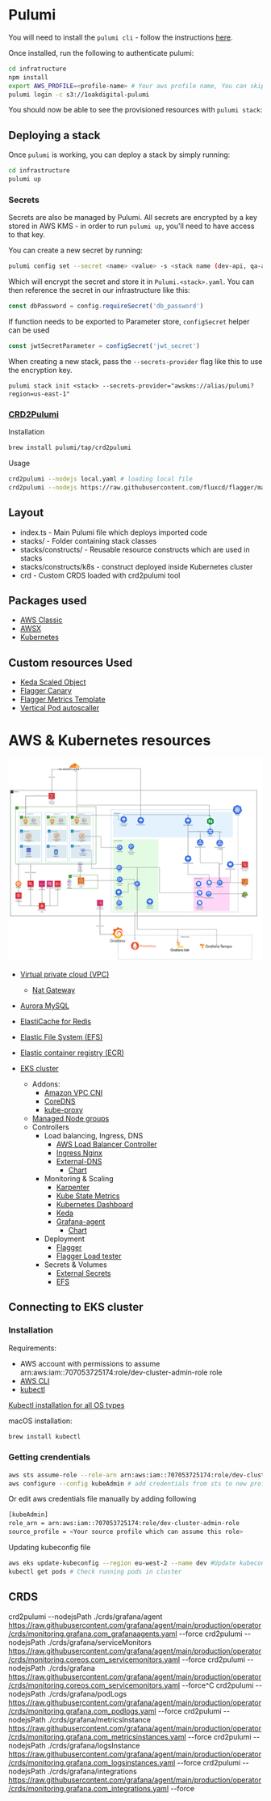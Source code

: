 # Pulumi

You will need to install the `pulumi cli` - follow the
instructions [here](https://www.pulumi.com/docs/get-started/install/).

Once installed, run the following to authenticate pulumi:

```bash
cd infratructure
npm install
export AWS_PROFILE=<profile-name> # Your aws profile name, You can skip it if using default profile
pulumi login -c s3://1oakdigital-pulumi
```

You should now be able to see the provisioned resources with `pulumi stack`:

## Deploying a stack

Once `pulumi` is working, you can deploy a stack by simply running:

```bash
cd infrastructure
pulumi up
```

### Secrets

Secrets are also be managed by Pulumi. All secrets are encrypted by a key stored in
AWS KMS - in order to run `pulumi up`, you'll need to have access to that key.

You can create a new secret by running:

```bash
pulumi config set --secret <name> <value> -s <stack name (dev-api, qa-api etc...)>
```

Which will encrypt the secret and store it in `Pulumi.<stack>.yaml`. You can then
reference the secret in our infrastructure like this:

```typescript
const dbPassword = config.requireSecret('db_password')
```

If function needs to be exported to Parameter store, `configSecret` helper can be used

```typescript
const jwtSecretParameter = configSecret('jwt_secret')
```

When creating a new stack, pass the `--secrets-provider` flag like this to use
the encryption key.

```
pulumi stack init <stack> --secrets-provider="awskms://alias/pulumi?region=us-east-1"
```


### [CRD2Pulumi](https://github.com/pulumi/crd2pulumi)
Installation
```bash
brew install pulumi/tap/crd2pulumi
````
Usage
```bash
crd2pulumi --nodejs local.yaml # loading local file
crd2pulumi --nodejs https://raw.githubusercontent.com/fluxcd/flagger/main/artifacts/flagger/crd.yaml # Loading CRDs from github
```

## Layout
- index.ts - Main Pulumi file which deploys imported code
- stacks/ - Folder containing stack classes
- stacks/constructs/ - Reusable resource constructs which are used in stacks
- stacks/constructs/k8s - construct deployed inside Kubernetes cluster
- crd - Custom CRDS loaded with crd2pulumi tool


## Packages used
- [AWS Classic](https://www.pulumi.com/registry/packages/aws/)
- [AWSX](https://www.pulumi.com/registry/packages/awsx/)
- [Kubernetes](https://www.pulumi.com/registry/packages/kubernetes/)

## Custom resources Used
- [Keda Scaled Object](https://docs.flagger.app/tutorials/keda-scaledobject)
- [Flagger Canary](https://docs.flagger.app/tutorials/skipper-progressive-delivery)
- [Flagger Metrics Template](https://docs.flagger.app/usage/metrics#custom-metrics)
- [Vertical Pod autoscaller](https://github.com/kubernetes/autoscaler/tree/master/vertical-pod-autoscaler#example-vpa-configuration)



# AWS & Kubernetes resources

![Diagram](infrastructure.png)

- [Virtual private cloud (VPC)](https://docs.aws.amazon.com/vpc/latest/userguide/configure-your-vpc.html)
  - [Nat Gateway](https://docs.aws.amazon.com/vpc/latest/userguide/vpc-nat-gateway.html)
- [Aurora MySQL](https://docs.aws.amazon.com/AmazonRDS/latest/AuroraUserGuide/Aurora.AuroraMySQL.html)
- [ElastiCache for Redis](https://docs.aws.amazon.com/AmazonElastiCache/latest/red-ug/WhatIs.html)
- [Elastic File System (EFS)](https://docs.aws.amazon.com/efs/latest/ug/whatisefs.html)
- [Elastic container registry (ECR)](https://docs.aws.amazon.com/AmazonECR/latest/userguide/what-is-ecr.html)


- [EKS cluster](https://docs.aws.amazon.com/eks/latest/userguide/clusters.html)
  - Addons:
    - [Amazon VPC CNI](https://docs.aws.amazon.com/eks/latest/userguide/managing-vpc-cni.html)
    - [CoreDNS](https://docs.aws.amazon.com/eks/latest/userguide/managing-coredns.html)
    - [kube-proxy](https://docs.aws.amazon.com/eks/latest/userguide/managing-kube-proxy.html)
  - [Managed Node groups](https://docs.aws.amazon.com/eks/latest/userguide/managed-node-groups.html)
  - Controllers
    - Load balancing, Ingress, DNS
      - [AWS Load Balancer Controller](https://kubernetes-sigs.github.io/aws-load-balancer-controller/v2.4/)
      - [Ingress Nginx](https://docs.nginx.com/nginx-ingress-controller/intro/overview/)
      - [External-DNS](https://github.com/kubernetes-sigs/external-dns)
        - [Chart](https://artifacthub.io/packages/helm/external-dns/external-dns)
    - Monitoring & Scaling
      - [Karpenter](https://karpenter.sh/v0.19.3/)
      - [Kube State Metrics](https://github.com/kubernetes/kube-state-metrics)
      - [Kubernetes Dashboard](https://kubernetes.io/docs/tasks/access-application-cluster/web-ui-dashboard/)
      - [Keda](https://keda.sh/)
      - [Grafana-agent](https://grafana.com/docs/grafana-cloud/data-configuration/agent/)
        - [Chart](https://github.com/grafana/helm-charts/tree/main/charts/agent-operator)
    - Deployment
      - [Flagger](https://flagger.app/)
      - [Flagger Load tester](https://artifacthub.io/packages/helm/flagger/loadtester)
    - Secrets & Volumes
      - [External Secrets](https://external-secrets.io/v0.6.1/)
      - [EFS](https://docs.aws.amazon.com/eks/latest/userguide/efs-csi.html)
  


## Connecting to EKS cluster

### Installation

Requirements:

- AWS account with permissions to assume arn:aws:iam::707053725174:role/dev-cluster-admin-role role
- [AWS CLI](https://docs.aws.amazon.com/cli/latest/userguide/getting-started-install.html)
- [kubectl](https://kubernetes.io/docs/reference/kubectl/)

[Kubectl installation for all OS types](https://kubernetes.io/docs/tasks/tools/#kubectl)

macOS installation:

```bash
brew install kubectl
```

### Getting crendentials

```bash
aws sts assume-role --role-arn arn:aws:iam::707053725174:role/dev-cluster-admin-role --role-session-name KubeAdmin # Assume role and get crendentials
aws configure --config kubeAdmin # add credentials from sts to new profile or use them directly
```

Or edit aws credentials file manually by adding following

```bash
[kubeAdmin]
role_arn = arn:aws:iam::707053725174:role/dev-cluster-admin-role
source_profile = <Your source profile which can assume this role>
```

Updating kubeconfig file

```bash
aws eks update-kubeconfig --region eu-west-2 --name dev #Update kubeconfig file
kubectl get pods # Check running pods in cluster
```


## CRDS
crd2pulumi --nodejsPath ./crds/grafana/agent https://raw.githubusercontent.com/grafana/agent/main/production/operator/crds/monitoring.grafana.com_grafanaagents.yaml --force
crd2pulumi --nodejsPath ./crds/grafana/serviceMonitors https://raw.githubusercontent.com/grafana/agent/main/production/operator/crds/monitoring.coreos.com_servicemonitors.yaml --force
crd2pulumi --nodejsPath ./crds/grafana https://raw.githubusercontent.com/grafana/agent/main/production/operator/crds/monitoring.coreos.com_servicemonitors.yaml --force^C
crd2pulumi --nodejsPath ./crds/grafana/podLogs https://raw.githubusercontent.com/grafana/agent/main/production/operator/crds/monitoring.grafana.com_podlogs.yaml --force
crd2pulumi --nodejsPath ./crds/grafana/metricsInstance https://raw.githubusercontent.com/grafana/agent/main/production/operator/crds/monitoring.grafana.com_metricsinstances.yaml --force
crd2pulumi --nodejsPath ./crds/grafana/logsInstance https://raw.githubusercontent.com/grafana/agent/main/production/operator/crds/monitoring.grafana.com_logsinstances.yaml --force
crd2pulumi --nodejsPath ./crds/grafana/integrations https://raw.githubusercontent.com/grafana/agent/main/production/operator/crds/monitoring.grafana.com_integrations.yaml --force
